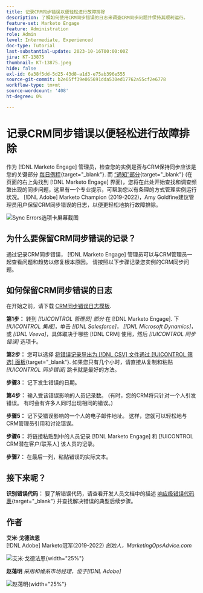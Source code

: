 ```yaml
---
title: 记录CRM同步错误以便轻松进行故障排除
description: 了解如何使用CRM同步错误的日志来调查CRM同步问题并保持其顺利运行。
feature-set: Marketo Engage
feature: Administration
role: Admin
level: Intermediate, Experienced
doc-type: Tutorial
last-substantial-update: 2023-10-16T00:00:00Z
jira: KT-13875
thumbnail: KT-13875.jpeg
hide: false
exl-id: 6a38f5dd-5d25-43d8-a1d3-e75ab396e555
source-git-commit: b2e05ff39e065691dda530ed17762a55cf2e6778
workflow-type: tm+mt
source-wordcount: '408'
ht-degree: 0%

---
```


# 记录CRM同步错误以便轻松进行故障排除

作为 [!DNL Marketo Engage] 管理员，检查您的实例是否与CRM保持同步应该是您的关键部分 [每日例程](https://nation.marketo.com/t5/champion-program-blogs/my-marketo-morning-routine-tips-for-driving-marketing-operation/ba-p/247508){target="_blank"}. 而 [“通知”部分](https://experienceleague.adobe.com/docs/marketo/using/product-docs/core-marketo-concepts/miscellaneous/notification-types.html){target="_blank"} (在页面的右上角找到 [!DNL Marketo Engage] 界面)，您将在此处开始查找和调查频繁出现的同步问题，这里有一个专业提示，可帮助您以有条理的方式管理实例运行状况。 [!DNL Adobe] Marketo Champion (2019-2022)，Amy Goldfine建议管理员用户保留CRM同步错误的日志，以便更轻松地执行故障排除。

![Sync Errors选项卡屏幕截图](/help/marketo-tutorial-inherited-instance/_assets/Marketo_Engage_Admin_Salesforce_Sync_Errors_Tab.png)

## 为什么要保留CRM同步错误的记录？

通过记录CRM同步错误， [!DNL Marketo Engage] 管理员可以与CRM管理员一起查看问题和趋势以修复根本原因。 请按照以下步骤记录您实例的CRM同步问题。

## 如何保留CRM同步错误的日志

在开始之前，请下载 [CRM同步错误日志模板](/help/marketo-tutorial-inherited-instance/_assets/downloads/Adobe-Marketo-Engage_CRM-Sync-Error-Log-Template.xlsx).

**第1步：** 转到 *[!UICONTROL 管理员] 部分* 在 [!DNL Marketo Engage]. 下 *[!UICONTROL 集成]*，单击 *[!DNL Salesforce]*， *[!DNL Microsoft Dynamics]*，或 *[!DNL Veeva]*，具体取决于哪些 [!DNL CRM] 使用，然后 *[!UICONTROL 同步错误]* 选项卡。

**第2步：** 您可以选择 [将错误记录导出为 [!DNL CSV] 文件通过 [!UICONTROL 筛选] 面板](https://experienceleague.adobe.com/docs/marketo/using/product-docs/crm-sync/salesforce-sync/salesforce-sync-errors.html#filter-sync-errors){target="_blank"}. 如果您只有几个小时，请直接从复制和粘贴 *[!UICONTROL 同步错误]* 跳卡就是最好的方法。

**步骤3：** 记下发生错误的日期。

**第4步：** 输入受该错误影响的人员记录数。 (有时，您的CRM将只针对一个人引发错误。 有时会有许多人同时出现相同的错误。)

**步骤5：** 记下受错误影响的一个人的电子邮件地址。 这样，您就可以轻松地与CRM管理员引用和讨论错误。

**步骤6：** 将链接粘贴到中的人员记录 [!DNL Marketo Engage] 和 [!UICONTROL CRM潜在客户/联系人] 该人员的记录。

**步骤7：** 在最后一列，粘贴错误的实际文本。

## 接下来呢？

**识别错误代码：** 要了解错误代码，请查看开发人员文档中的描述 [响应级错误代码表](https://developers.marketo.com/rest-api/error-codes/#response_level_error_codes){target="_blank"} 并查找解决错误的典型后续步骤。

## 作者

**艾米·戈德法恩**\
[!DNL Adobe] Marketo冠军(2019-2022)
*创始人，MarketingOpsAdvice.com*

![艾米·戈德法恩](/help/marketo-tutorial-inherited-instance/_assets/authors/Customer_Author_Amy_Goldfine.png){width="25%"}

**赵蔼明**
*采用和维系市场经理，位于[!DNL Adobe]*

![赵蔼明](/help/marketo-tutorial-inherited-instance/_assets/authors/Adobe_Author_Amy_Chiu.png){width="25%"}
